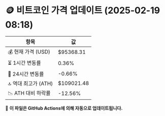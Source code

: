 # 🪙 비트코인 가격 업데이트 (2025-02-19 08:18)

| 항목                | 값 |
|--------------------|----------------|
| 💰 현재 가격 (USD) | $95368.31 |
| ⏳ 1시간 변동률    | 0.36% |
| 📆 24시간 변동률   | -0.66% |
| 🔝 역대 최고가 (ATH) | $109021.48 |
| 📉 ATH 대비 하락률 | -12.56% |

🔄 **이 파일은 GitHub Actions에 의해 자동으로 업데이트됩니다.**
